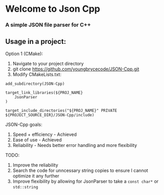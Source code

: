 # Welcome to Json Cpp
### A simple JSON file parser for C++

## Usage in a project:

Option 1 (CMake):
1. Navigate to your project directory
2. git clone https://github.com/youngbrycecode/JSON-Cpp.git
3. Modify CMakeLists.txt: 
```
add_subdirectory(JSON-Cpp) 

target_link_libraries(${PROJ_NAME}
    JsonParser
)

target_include_directories("${PROJ_NAME}" PRIVATE ${PROJECT_SOURCE_DIR}/JSON-Cpp/include)
```

JSON-Cpp goals:
1. Speed + efficiency - Achieved
2. Ease of use        - Achieved
3. Reliability        - Needs better error handling and more flexibility

TODO:
1. Improve the reliability
2. Search the code for unncessary string copies to ensure I cannot optimize it any further
3. Improve flexibility by allowing for JsonParser to take a `const char*` or `std::string`
